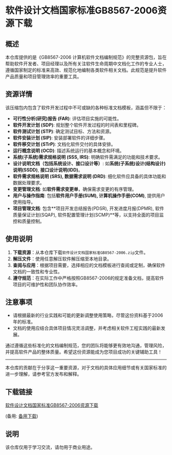 # 软件设计文档国家标准GB8567-2006资源下载

## 概述

本仓库提供的是《GB8567-2006 计算机软件文档编制规范》的完整资源包，旨在帮助软件开发者、项目经理以及所有关注软件生命周期中文档化工作的专业人士，遵循国家制定的标准来高效、规范化地编制各类软件相关文档。此规范是提升软件产品质量和项目管理效率的重要工具。

## 资源详情

该压缩包内包含了软件开发过程中不可或缺的各种标准文档模板，涵盖但不限于：

- **可行性分析(研究)报告 (FAR)**: 评估项目实施的可能性。
- **软件开发计划 (SDP)**: 规划整个软件开发过程的时间表和里程碑。
- **软件测试计划 (STP)**: 确定测试目标、方法和资源。
- **软件安装计划 (SIP)**: 安装部署软件的详细步骤。
- **软件移交计划 (STrP)**: 文档化软件交付的具体安排。
- **运行概念说明 (OCD)**: 描述系统运行的基本概念和环境。
- **系统(子系统)需求规格说明 (SSS, IRS)**: 明确软件需满足的功能和技术要求。
- **设计说明文档（包括系统设计、接口设计等）**: 如**系统(子系统)设计(结构设计)说明(SSDD)**, **接口设计说明(IDD)**。
- **软件需求规格说明 (SRS), 数据需求说明 (DRD)**: 细化软件应具备的具体功能和数据处理要求。
- **变更管理文档**: 如**软件需求变更单**，确保需求变更的有序管理。
- **用户与操作指南**: 包括**软件用户手册(SUM), 计算机操作手册(COM)**, 提供用户使用指导。
- **项目管理文档**: 包含**项目开发总结报告(PDSR), 开发进度月报(DPMR), 软件质量保证计划(SQAP), 软件配置管理计划(SCMP)**等，以支持全面的项目监控和质量控制。

## 使用说明

1. **下载资源**：从本仓库下载`软件设计文档国家标准GB8567-2006.zip`文件。
2. **解压文件**：使用任意解压软件解压缩至本地目录。
3. **查阅与应用**：根据项目需要，选择相应的文档模板进行查阅或定制，确保软件文档的一致性和专业性。
4. **遵守规范**：在实际工作中严格按照GB8567-2006的规定准备文档，提高软件项目的可维护性和团队协作效率。

## 注意事项

- 请根据最新的行业实践和可能的更新调整使用策略，尽管这份资料基于2006年的标准。
- 文档的使用应结合具体项目情况灵活调整，并考虑相关软件工程实践的最新发展。

通过遵循这些标准化的文档编制规范，您的团队将能够更有效地沟通，管理风险，并提高软件产品的整体质量。希望这份资源能成为您项目成功的关键辅助工具！

---

本仓库的贡献在于分享这一重要资源，对于文档的具体应用细节或有关国家标准的进一步理解，请参考官方发布和解释。

## 下载链接
[软件设计文档国家标准GB8567-2006资源下载](https://pan.quark.cn/s/cec5ad891f2a) 

(备用: [备用下载](https://pan.baidu.com/s/1Nmaju3CrFvxnVEMisuJVaQ?pwd=1234))

## 说明

该仓库仅用于学习交流，请勿用于商业用途。
